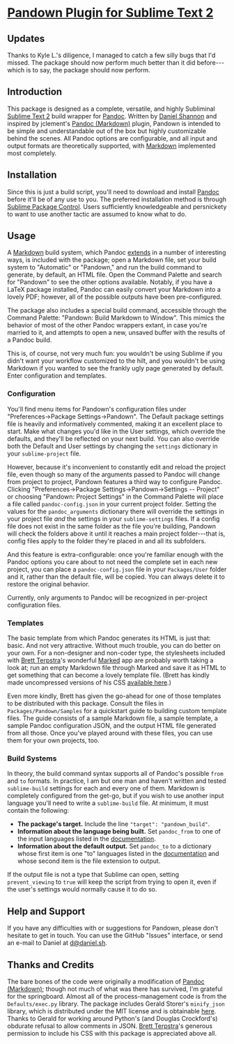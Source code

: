 # [Pandown Plugin for Sublime Text 2][pandown]

## Updates
Thanks to Kyle L.'s diligence, I managed to catch a few silly bugs that I'd missed. The package should now perform much better than it did before---which is to say, the package should now perform.

## Introduction
This package is designed as a complete, versatile, and highly Subliminal [Sublime Text 2](http://sublimetext.com/) build wrapper for [Pandoc][]. Written by [Daniel Shannon][pandown] and inspired by jclement's [Pandoc (Markdown)](https://github.com/jclement/SublimePandoc) plugin, Pandown is intended to be simple and understandable out of the box but highly customizable behind the scenes. All Pandoc options are configurable, and all input and output formats are theoretically supported, with [Markdown][] implemented most completely.


## Installation
Since this is just a build script, you'll need to download and install [Pandoc][] before it'll be of any use to you. The preferred installation method is through [Sublime Package Control](http://wbond.net/sublime_packages/package_control). Users sufficiently knowledgeable and persnickety to want to use another tactic are assumed to know what to do.


## Usage
A [Markdown][] build system, which Pandoc [extends](http://johnmacfarlane.net/pandoc/README.html#pandocs-markdown) in a number of interesting ways, is included with the package; open a Markdown file, set your build system to "Automatic" or "Pandown," and run the build command to generate, by default, an HTML file. Open the Command Palette and search for "Pandown" to see the other options available. Notably, if you have a LaTeX package installed, Pandoc can easily convert your Markdown into a lovely PDF; however, all of the possible outputs have been pre-configured.

The package also includes a special build command, accessible through the Command Palette: "Pandown: Build Markdown to Window". This mimics the behavior of most of the other Pandoc wrappers extant, in case you're married to it, and attempts to open a new, unsaved buffer with the results of a Pandoc build.

This is, of course, not very much fun: you wouldn't be using Sublime if you didn't want your workflow customized to the hilt, and you wouldn't be using Markdown if you wanted to see the frankly ugly page generated by default. Enter configuration and templates.


### Configuration
You'll find menu items for Pandown's configuration files under "Preferences→Package Settings→Pandown". The Default package settings file is heavily and informatively commented, making it an excellent place to start. Make what changes you'd like in the User settings, which override the defaults, and they'll be reflected on your next build. You can also override both the Default and User settings by changing the `settings` dictionary in your `sublime-project` file.

However, because it's inconvenient to constantly edit and reload the project file, even though so many of the arguments passed to Pandoc will change from project to project, Pandown features a third way to configure Pandoc. Clicking "Preferences→Package Settings→Pandown→Settings -- Project" or choosing "Pandown: Project Settings" in the Command Palette will place a file called `pandoc-config.json` in your current project folder. Setting the values for the `pandoc_arguments` dictionary there will override the settings in your project file _and_ the settings in your `sublime-settings` files. If a config file does not exist in the same folder as the file you're building, Pandown will check the folders above it until it reaches a main project folder---that is, config files apply to the folder they're placed in and all its subfolders.

And this feature is extra-configurable: once you're familiar enough with the Pandoc options you care about to not need the complete set in each new project, you can place a `pandoc-config.json` file in your `Packages/User` folder and it, rather than the default file, will be copied. You can always delete it to restore the original behavior.

Currently, only arguments to Pandoc will be recognized in per-project configuration files.

### Templates
The basic template from which Pandoc generates its HTML is just that: basic. And not very attractive. Without much trouble, you can do better on your own. For a non-designer and non-coder type, the stylesheets included with [Brett Terpstra](http://brettterpstra.com)'s wonderful [Marked](http://markedapp.com) app are probably worth taking a look at; run an empty Markdown file through Marked and save it as HTML to get something that can become a lovely template file. (Brett has kindly made uncompressed versions of his CSS [available here](http://support.markedapp.com/kb/how-to-tips-and-tricks/writing-custom-css-for-marked).)

Even more kindly, Brett has given the go-ahead for one of those templates to be distributed with this package. Consult the files in `Packages/Pandown/Samples` for a quickstart guide to building custom template files. The guide consists of a sample Markdown file, a sample template, a sample Pandoc configuration JSON, and the output HTML file generated from all those. Once you've played around with these files, you can use them for your own projects, too.

### Build Systems
In theory, the build command syntax supports all of Pandoc's possible `from` and `to` formats. In practice, I am but one man and haven't written and tested `sublime-build` settings for each and every one of them. Markdown is completely configured from the get-go, but if you wish to use another input language you'll need to write a `sublime-build` file. At minimum, it must contain the following:

* **The package's target.** Include the line `"target": "pandown_build"`.
* **Information about the language being built.** Set `pandoc_from` to one of the input languages listed in the [documentation].
* **Information about the default output.** Set `pandoc_to` to a dictionary whose first item is one "to" languages listed in the [documentation] and whose second item is the file extension to output.

If the output file is not a type that Sublime can open, setting `prevent_viewing` to `true` will keep the script from trying to open it, even if the user's settings would normally cause it to do so.

## Help and Support
If you have any difficulties with or suggestions for Pandown, please don't hesitate to get in touch. You can use the GitHub "Issues" interface, or send an e-mail to Daniel at <d@daniel.sh>.

## Thanks and Credits
The bare bones of the code were originally a modification of [Pandoc (Markdown)](https://github.com/jclement/SublimePandoc); though not much of what was there has survived, I'm grateful for the springboard. Almost all of the process-management code is from the `Defaults/exec.py` library. The package includes Gerald Storer's `minify_json` library, which is distributed under the MIT license and is obtainable [here](https://github.com/getify/JSON.minify). Thanks to Gerald for working around Python's (and Douglas Crockford's) obdurate refusal to allow comments in JSON. [Brett Terpstra](http://brettterpstra.com)'s generous permission to include his CSS with this package is appreciated above all.




[pandown]: http://sublime.daniel.sh/pandown/ "Pandown Home"
[pandoc]: http://johnmacfarlane.net/pandoc/ "Pandoc Home"
[markdown]: http://daringfireball.net/projects/markdown/ "Daring Fireball: Markdown"
[documentation]: http://johnmacfarlane.net/pandoc/README.html "Pandoc: README"